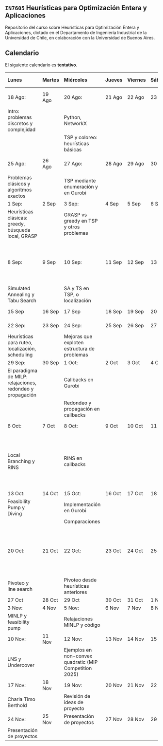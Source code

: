 `IN7605` Heurísticas para Optimización Entera y Aplicaciones 
--- 

Repositorio del curso sobre Heurísticas para Optimización Entera y Aplicaciones, dictado en el Departamento de Ingeniería Industrial de la Universidad de Chile, en colaboración con la Universidad de Buenos Aires. 

## Calendario 

El siguiente calendario es **tentativo**.

| Lunes                                                      | Martes   | Miércoles                                               | Jueves   | Viernes   | Sábado   | Domingo   | Notas                                                                                |   Unnamed: 8 | Unnamed: 9   | Unnamed: 10                            |
|:-----------------------------------------------------------|:---------|:--------------------------------------------------------|:---------|:----------|:---------|:----------|:-------------------------------------------------------------------------------------|-------------:|:-------------|:---------------------------------------|
| 18 Ago:                                                    | 19 Ago   | 20 Ago:                                                 | 21 Ago   | 22 Ago    | 23 Ago   | 24 Ago    | nan                                                                                  |          nan | Unidad 1     | Introducción y Problemas Clasicos      |
| Intro: problemas discretos y complejidad                   |          | Python, NetworkX                                        |          |           |          |           |                                                                                      |              |              |                                        |
|                                                            |          | TSP y coloreo: heurísticas básicas                      |          |           |          |           |                                                                                      |              |              |                                        |
| 25 Ago:                                                    | 26 Ago   | 27 Ago:                                                 | 28 Ago   | 29 Ago    | 30 Ago   | 31 Ago    | nan                                                                                  |          nan | Unidad 2     | Heurísticas y Metaheurísticas Clásicas |
| Problemas clásicos y algoritmos exactos                    |          | TSP mediante enumeración y en Gurobi                    |          |           |          |           |                                                                                      |              |              |                                        |
| 1 Sep:                                                     | 2 Sep    | 3 Sep:                                                  | 4 Sep    | 5 Sep     | 6 Sep    | 7 Sep     | nan                                                                                  |          nan | Unidad 3     | Aplicaciones                           |
| Heurísticas clásicas: greedy, búsqueda local, GRASP        |          | GRASP vs greedy en TSP y otros problemas                |          |           |          |           |                                                                                      |              |              |                                        |
| 8 Sep:                                                     | 9 Sep    | 10 Sep:                                                 | 11 Sep   | 12 Sep    | 13 Sep   | 14 Sep    | Tarea 1: Programar una de las heurísticas para un problema aplicado                  |          nan | Unidad 4     | Fundamentos de Heurísticas para MILP   |
| Simulated Annealing y Tabu Search                          |          | SA y TS en TSP, o localización                          |          |           |          |           |                                                                                      |              |              |                                        |
| 15 Sep                                                     | 16 Sep   | 17 Sep                                                  | 18 Sep   | 19 Sep    | 20 Sep   | 21 Sep    | nan                                                                                  |          nan | Unidad 5     | Heurísticas para MILP                  |
| 22 Sep:                                                    | 23 Sep   | 24 Sep:                                                 | 25 Sep   | 26 Sep    | 27 Sep   | 28 Sep    | nan                                                                                  |          nan | Unidad 6     | Heurísticas para MINLP                 |
| Heurísticas para ruteo, localización, scheduling           |          | Mejoras que exploten estructura de problemas            |          |           |          |           |                                                                                      |              |              |                                        |
| 29 Sep:                                                    | 30 Sep   | 1 Oct:                                                  | 2 Oct    | 3 Oct     | 4 Oct    | 5 Oct     | nan                                                                                  |          nan | nan          | nan                                    |
| El paradigma de MILP: relajaciones, redondeo y propagación |          | Callbacks en Gurobi                                     |          |           |          |           |                                                                                      |              |              |                                        |
|                                                            |          | Redondeo y propagación en callbacks                     |          |           |          |           |                                                                                      |              |              |                                        |
| 6 Oct:                                                     | 7 Oct    | 8 Oct:                                                  | 9 Oct    | 10 Oct    | 11 Oct   | 12 Oct    | Distribuir Proyectos                                                                 |          nan | nan          | nan                                    |
| Local Branching y RINS                                     |          | RINS en callbacks                                       |          |           |          |           | Tarea 2: Crear una heurística para un problema aplicado (Santa Claus TSP Challenge?) |              |              |                                        |
| 13 Oct:                                                    | 14 Oct   | 15 Oct:                                                 | 16 Oct   | 17 Oct    | 18 Oct   | 19 Oct    | nan                                                                                  |          nan | nan          | nan                                    |
| Feasibility Pump y Diving                                  |          | Implementación en Gurobi                                |          |           |          |           |                                                                                      |              |              |                                        |
|                                                            |          | Comparaciones                                           |          |           |          |           |                                                                                      |              |              |                                        |
| 20 Oct:                                                    | 21 Oct   | 22 Oct:                                                 | 23 Oct   | 24 Oct    | 25 Oct   | 26 Oct    | Tarea 3: Crear una heurística para MIP genérico (MIP Competition 2023)               |          nan | nan          | nan                                    |
| Pivoteo y line search                                      |          | Pivoteo desde heurísticas anteriores                    |          |           |          |           |                                                                                      |              |              |                                        |
| 27 Oct                                                     | 28 Oct   | 29 Oct                                                  | 30 Oct   | 31 Oct    | 1 Nov    | 2 Nov     | nan                                                                                  |          nan | nan          | nan                                    |
| 3 Nov:                                                     | 4 Nov    | 5 Nov:                                                  | 6 Nov    | 7 Nov     | 8 Nov    | 9 Nov     | nan                                                                                  |          nan | nan          | nan                                    |
| MINLP y feasibility pump                                   |          | Relajaciones MINLP y código                             |          |           |          |           |                                                                                      |              |              |                                        |
| 10 Nov:                                                    | 11 Nov   | 12 Nov:                                                 | 13 Nov   | 14 Nov    | 15 Nov   | 16 Nov    | nan                                                                                  |          nan | nan          | nan                                    |
| LNS y Undercover                                           |          | Ejemplos en non-convex quadratic (MIP Competition 2025) |          |           |          |           |                                                                                      |              |              |                                        |
| 17 Nov:                                                    | 18 Nov   | 19 Nov:                                                 | 20 Nov   | 21 Nov    | 22 Nov   | 23 Nov    | nan                                                                                  |          nan | nan          | nan                                    |
| Charla Timo Berthold                                       |          | Revisión de ideas de proyecto                           |          |           |          |           |                                                                                      |              |              |                                        |
| 24 Nov:                                                    | 25 Nov   | Presentación de proyectos                               | 27 Nov   | 28 Nov    | 29 Nov   | 30 Nov    | nan                                                                                  |          nan | nan          | nan                                    |
| Presentación de proyectos                                  |          |                                                         |          |           |          |           |                                                                                      |              |              |                                        |


